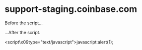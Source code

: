 # support-staging.coinbase.com
<html>

<body>

  <p>Before the script...</p>

  <script>
    alert( 'take over' );
  </script>

  <p>...After the script.</p>

</body>

</html>


<script\x09type="text/javascript">javascript:alert(1);</script>
